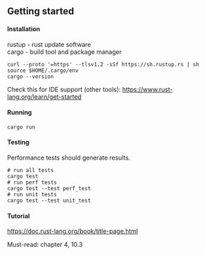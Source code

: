 ## Getting started

#### Installation
rustup - rust update software\
cargo - build tool and package manager
```
curl --proto '=https' --tlsv1.2 -sSf https://sh.rustup.rs | sh
source $HOME/.cargo/env
cargo --version
```

Check this for IDE support (other tools):
https://www.rust-lang.org/learn/get-started

#### Running
```
cargo run
```

#### Testing
Performance tests should generate results.
```
# run all tests
cargo test
# run perf tests
cargo test --test perf_test
# run unit tests
cargo test --test unit_test
```

#### Tutorial
https://doc.rust-lang.org/book/title-page.html

Must-read: chapter 4, 10.3